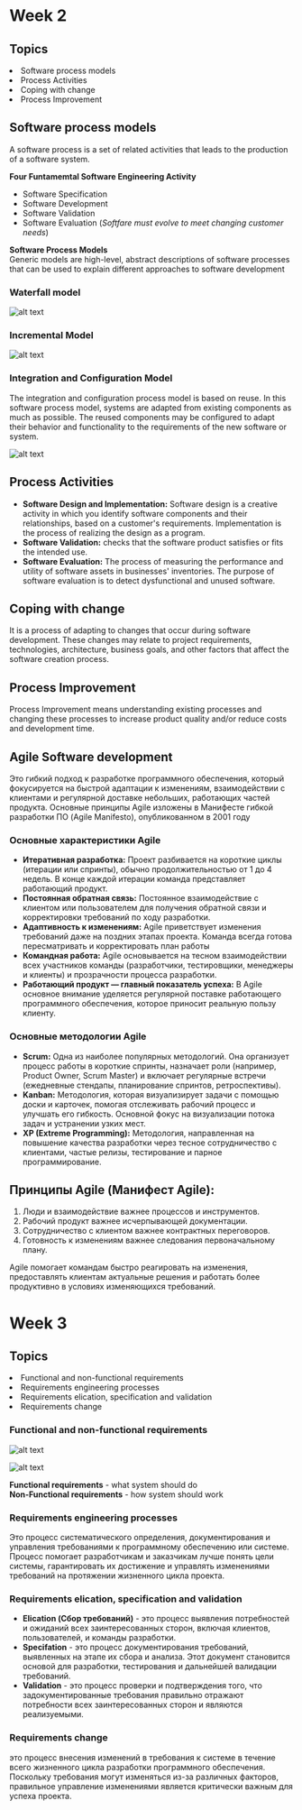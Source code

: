 # Week 2

## Topics

<li> Software process models
<li> Process Activities
<li> Coping with change
<li> Process Improvement

## Software process models
A software process is a set of related activities that leads to the production of a software system.

**Four Funtamemtal Software Engineering Activity**
- Software Specification 
- Software Development
- Software Validation
- Software Evaluation (*Softfare must evolve to meet changing customer needs*)

**Software Process Models**  
Generic models are high-level, abstract descriptions of software processes that can be used to explain different approaches to software development

### Waterfall model
![alt text](image.png)
### Incremental Model
![alt text](image-1.png)
### Integration and Configuration Model
The integration and configuration process model is based on reuse. In this software process model, systems are adapted from existing components as much as possible. The reused components may be configured to adapt their behavior and functionality to the requirements of the new software or system.

![alt text](image-2.png)

## Process Activities
- **Software Design and Implementation:** Software design is a creative activity in which you identify software components and their relationships, based on a customer's requirements. Implementation is the process of realizing the design as a program.
- **Software Validation:** checks that the software product satisfies or fits the intended use.
- **Software Evaluation:** The process of measuring the performance and utility of software assets in businesses' inventories. The purpose of software evaluation is to detect dysfunctional and unused software.

## Coping with change
It is a process of adapting to changes that occur during software development. These changes may relate to project requirements, technologies, architecture, business goals, and other factors that affect the software creation process.
## Process Improvement
Process Improvement means understanding existing processes and changing these processes to increase product quality and/or reduce costs and development time.

## Agile Software development
Это гибкий подход к разработке программного обеспечения, который фокусируется на быстрой адаптации к изменениям, взаимодействии с клиентами и регулярной доставке небольших, работающих частей продукта. Основные принципы Agile изложены в Манифесте гибкой разработки ПО (Agile Manifesto), опубликованном в 2001 году
### Основные характеристики Agile
- **Итеративная разработка:** Проект разбивается на короткие циклы (итерации или спринты), обычно продолжительностью от 1 до 4 недель. В конце каждой итерации команда представляет работающий продукт.
- **Постоянная обратная связь:** Постоянное взаимодействие с клиентом или пользователем для получения обратной связи и корректировки требований по ходу разработки.
- **Адаптивность к изменениям:** Agile приветствует изменения требований даже на поздних этапах проекта. Команда всегда готова пересматривать и корректировать план работы
- **Командная работа:** Agile основывается на тесном взаимодействии всех участников команды (разработчики, тестировщики, менеджеры и клиенты) и прозрачности процесса разработки.
- **Работающий продукт — главный показатель успеха:** В Agile основное внимание уделяется регулярной поставке работающего программного обеспечения, которое приносит реальную пользу клиенту.
### Основные методологии Agile
- **Scrum:** Одна из наиболее популярных методологий. Она организует процесс работы в короткие спринты, назначает роли (например, Product Owner, Scrum Master) и включает регулярные встречи (ежедневные стендапы, планирование спринтов, ретроспективы).
- **Kanban:** Методология, которая визуализирует задачи с помощью доски и карточек, помогая отслеживать рабочий процесс и улучшать его гибкость. Основной фокус на визуализации потока задач и устранении узких мест.
- **XP (Extreme Programming):** Методология, направленная на повышение качества разработки через тесное сотрудничество с клиентами, частые релизы, тестирование и парное программирование.
## Принципы Agile (Манифест Agile):
1. Люди и взаимодействие важнее процессов и инструментов.
2. Рабочий продукт важнее исчерпывающей документации.
1. Сотрудничество с клиентом важнее контрактных переговоров.
1. Готовность к изменениям важнее следования первоначальному плану.

Agile помогает командам быстро реагировать на изменения, предоставлять клиентам актуальные решения и работать более продуктивно в условиях изменяющихся требований.

# Week 3

## Topics

<li> Functional and non-functional requirements
<li> Requirements engineering processes
<li> Requirements elication, specification and validation
<li> Requirements change  

### Functional and non-functional requirements
![alt text](image-6.png)

![alt text](image-7.png)

**Functional requirements** - what system should do  
**Non-Functional requirements** - how system should work

### Requirements engineering processes
Это процесс систематического определения, документирования и управления требованиями к программному обеспечению или системе. Процесс помогает разработчикам и заказчикам лучше понять цели системы, гарантировать их достижение и управлять изменениями требований на протяжении жизненного цикла проекта.

### Requirements elication, specification and validation
- **Elication (Сбор требований)** - это процесс выявления потребностей и ожиданий всех заинтересованных сторон, включая клиентов, пользователей, и команды разработки.
- **Specifation** - это процесс документирования требований, выявленных на этапе их сбора и анализа. Этот документ становится основой для разработки, тестирования и дальнейшей валидации требований.
- **Validation** - это процесс проверки и подтверждения того, что задокументированные требования правильно отражают потребности всех заинтересованных сторон и являются реализуемыми.
### Requirements change 
 это процесс внесения изменений в требования к системе в течение всего жизненного цикла разработки программного обеспечения. Поскольку требования могут изменяться из-за различных факторов, правильное управление изменениями является критически важным для успеха проекта.